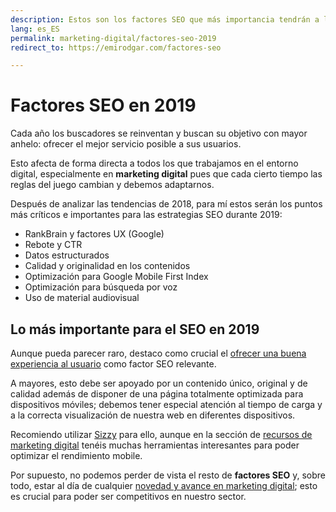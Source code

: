 ```yaml
---
description: Estos son los factores SEO que más importancia tendrán a lo largo de 2019
lang: es_ES
permalink: marketing-digital/factores-seo-2019
redirect_to: https://emirodgar.com/factores-seo

---
```


# Factores SEO en 2019

Cada año los buscadores se reinventan y buscan su objetivo con mayor anhelo: ofrecer el mejor servicio posible a sus usuarios.

Esto afecta de forma directa a todos los que trabajamos en el entorno digital, especialmente en **marketing digital** pues que cada cierto tiempo las reglas del juego cambian y debemos adaptarnos.

Después de analizar las tendencias de 2018, para mí estos serán los puntos más críticos e importantes para las estrategias SEO durante 2019:

 - RankBrain y factores UX (Google)
 - Rebote y CTR
 - Datos estructurados
 - Calidad y originalidad en los contenidos 
 - Optimización para Google Mobile First Index
 - Optimización para búsqueda por voz
 - Uso de material audiovisual

## Lo más importante para el SEO en 2019

Aunque pueda parecer raro, destaco como crucial el [ofrecer una buena experiencia al usuario](https://searchengineland.com/seo-ux-success-286638) como factor SEO relevante.

A mayores, esto debe ser apoyado por un contenido único, original y de calidad además de disponer de una página totalmente optimizada para dispositivos móviles; debemos tener especial atención al tiempo de carga y a la correcta visualización de nuestra web en diferentes dispositivos.

Recomiendo utilizar [Sizzy](https://sizzy.co/) para ello, aunque en la sección de [recursos de marketing digital](https://emirodgar.com/recursos-marketing-digital/) tenéis muchas herramientas interesantes para poder optimizar el rendimiento mobile.

Por supuesto, no podemos perder de vista el resto de **factores SEO** y, sobre todo, estar al día de cualquier [novedad y avance en marketing digital](https://sinplanes.com/marketing-digital/como-estar-al-dia-en-marketing-digital); esto es crucial para poder ser competitivos en nuestro sector.

<!--stackedit_data:
eyJoaXN0b3J5IjpbMTM1NTEwNzIyNCwtNzE2NDU4MiwyMDI1MT
k0MThdfQ==
-->
